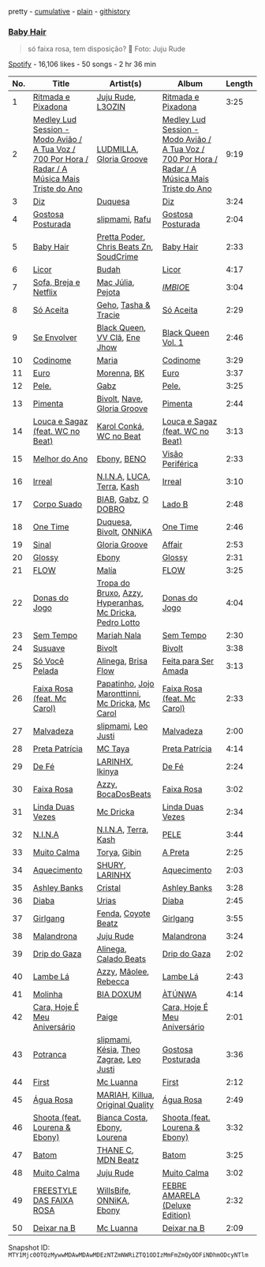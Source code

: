 pretty - [cumulative](/playlists/cumulative/37i9dQZF1DX1CDfMq8oOPq.md) - [plain](/playlists/plain/37i9dQZF1DX1CDfMq8oOPq) - [githistory](https://github.githistory.xyz/mackorone/spotify-playlist-archive/blob/main/playlists/plain/37i9dQZF1DX1CDfMq8oOPq)

### [Baby Hair](https://open.spotify.com/playlist/37i9dQZF1DX1CDfMq8oOPq)

> só faixa rosa, tem disposição? 🎀 Foto: Juju Rude

[Spotify](https://open.spotify.com/user/spotify) - 16,106 likes - 50 songs - 2 hr 36 min

| No. | Title | Artist(s) | Album | Length |
|---|---|---|---|---|
| 1 | [Ritmada e Pixadona](https://open.spotify.com/track/3ulPHMUKYGIkaAuKMeCQvY) | [Juju Rude](https://open.spotify.com/artist/3d8GIcSCusjD1PkMxt76e1), [L3OZIN](https://open.spotify.com/artist/3xbUtkAk7Bbhwosg3mI3ez) | [Ritmada e Pixadona](https://open.spotify.com/album/202zAHkreptTG0EXvqNNfb) | 3:25 |
| 2 | [Medley Lud Session \- Modo Avião / A Tua Voz / 700 Por Hora / Radar / A Música Mais Triste do Ano](https://open.spotify.com/track/7HYdckQd1guaSYVwMQ3SFL) | [LUDMILLA](https://open.spotify.com/artist/3CDoRporvSjdzTrm99a3gi), [Gloria Groove](https://open.spotify.com/artist/7rXMvXRnWHaSwnVvPeUUfw) | [Medley Lud Session \- Modo Avião / A Tua Voz / 700 Por Hora / Radar / A Música Mais Triste do Ano](https://open.spotify.com/album/0zaigYjLBnB3JcrUwZEfNV) | 9:19 |
| 3 | [Diz](https://open.spotify.com/track/2FWOsv9w008EapGfigHK9i) | [Duquesa](https://open.spotify.com/artist/1JlC6XG7lkwT6GzgQB9xOx) | [Diz](https://open.spotify.com/album/7Lxz0lRrYciltkKfziu6s0) | 3:24 |
| 4 | [Gostosa Posturada](https://open.spotify.com/track/0QrZOO5aW18qjKHbjcClWu) | [slipmami](https://open.spotify.com/artist/1tnx55teqOt1cV6IlKcgNs), [Rafu](https://open.spotify.com/artist/2wrb1WRmxjvwtnyjPXOnvk) | [Gostosa Posturada](https://open.spotify.com/album/3mp2ekGulGPeycSW8kugCr) | 2:04 |
| 5 | [Baby Hair](https://open.spotify.com/track/6tgveJsfKptFd0mvJG9Iv6) | [Pretta Poder](https://open.spotify.com/artist/6CEm11gYIUP8EeirFIXAYt), [Chris Beats Zn](https://open.spotify.com/artist/0YOr5sV4zMMyj5xviWiFjW), [SoudCrime](https://open.spotify.com/artist/0Huu7Wxkay3mCaoMuVkRNg) | [Baby Hair](https://open.spotify.com/album/6Hk41Rh3IMBcdhOwneSaQo) | 2:33 |
| 6 | [Licor](https://open.spotify.com/track/3pPudCfrDQWTnMZsYzIs7N) | [Budah](https://open.spotify.com/artist/08zSkHjCY3ypH4gdBVHWgO) | [Licor](https://open.spotify.com/album/6a9GBHSCTEoyGopwFQOj19) | 4:17 |
| 7 | [Sofa, Breja e Netflix](https://open.spotify.com/track/6eIZaT9qNz9lVrhWbJOWls) | [Mac Júlia](https://open.spotify.com/artist/0xXEI1dXDaCOmkIPNYtPWF), [Pejota](https://open.spotify.com/artist/3W10YNoIzqgJymjc5ULDzu) | [$IMBIO$E](https://open.spotify.com/album/4yDTSQ6Iztp8kfmqv7HsUY) | 3:04 |
| 8 | [Só Aceita](https://open.spotify.com/track/7fELLkDeeQb5xGSuq3BPPm) | [Geho](https://open.spotify.com/artist/4IXA9I2HF1NoBGhFwUTYT2), [Tasha & Tracie](https://open.spotify.com/artist/5Gv1C1LY8pWiYcfcdjSNMT) | [Só Aceita](https://open.spotify.com/album/6Aubv1phhmNwiXFgZkThFj) | 2:29 |
| 9 | [Se Envolver](https://open.spotify.com/track/5Mu7uE5PxXJsGLOpjMUjYJ) | [Black Queen](https://open.spotify.com/artist/12jMN5SeE8STo77it3FXWv), [VV Clã](https://open.spotify.com/artist/2ekFq5fQY5a5UX7mEu17s1), [Ene Jhow](https://open.spotify.com/artist/6cRMSFgsQR4EobqdJpBkmR) | [Black Queen Vol\. 1](https://open.spotify.com/album/5xcl6VWdjYK4OGaPNCFFP1) | 2:46 |
| 10 | [Codinome](https://open.spotify.com/track/4NQwX44ditNnlFwdnz1Iqm) | [Maria](https://open.spotify.com/artist/1fcS44jH4wr0qwxSVdxWyX) | [Codinome](https://open.spotify.com/album/55pQ5LfBEgTcIti8XvfdwM) | 3:29 |
| 11 | [Euro](https://open.spotify.com/track/2wWxjsBUYA4DjzWEPNyiCG) | [Morenna](https://open.spotify.com/artist/562XNv9p1lt4n74KBe0oV1), [BK](https://open.spotify.com/artist/1YOVBTvznjiDvtAj4ExHeo) | [Euro](https://open.spotify.com/album/6hrAJ2kTg8D9HlxyLAf29O) | 3:37 |
| 12 | [Pele.](https://open.spotify.com/track/0gDMh0AU5u9QDmZqRNLvHo) | [Gabz](https://open.spotify.com/artist/0CZUWwdL2ORR99b91hqjdq) | [Pele.](https://open.spotify.com/album/3SnK4T0S2TShoO0WTTGK9K) | 3:25 |
| 13 | [Pimenta](https://open.spotify.com/track/12LpEgxl7XLiuvv0PXj1DT) | [Bivolt](https://open.spotify.com/artist/0mQoWD18BxzhN8kr1cNwgQ), [Nave](https://open.spotify.com/artist/2Xpiwporhsl8LXdC96Xs8J), [Gloria Groove](https://open.spotify.com/artist/7rXMvXRnWHaSwnVvPeUUfw) | [Pimenta](https://open.spotify.com/album/4uNMPFLGmrvLhMWGgT8fT7) | 2:44 |
| 14 | [Louca e Sagaz \(feat\. WC no Beat\)](https://open.spotify.com/track/5EpPmsMyOYId0GzjXdr5bX) | [Karol Conká](https://open.spotify.com/artist/6ODCVWBfGNFUf1bpo0c2Ge), [WC no Beat](https://open.spotify.com/artist/2QjS2N6sORI7H4qbf6xitS) | [Louca e Sagaz \(feat\. WC no Beat\)](https://open.spotify.com/album/0iCw4A5XxTUq6T3wc8tHlj) | 3:13 |
| 15 | [Melhor do Ano](https://open.spotify.com/track/3t8ABVwTR0nTDb5wdHmoQl) | [Ebony](https://open.spotify.com/artist/1UBSRfDGNkhpTWQeMyCwHb), [BENO](https://open.spotify.com/artist/6SZeSPUyGxCMBcaysxnYny) | [Visão Periférica](https://open.spotify.com/album/5eNapidkVarWi1MlD8fMjx) | 2:33 |
| 16 | [Irreal](https://open.spotify.com/track/0VotVMtQ7gMA7cMlGBfEcc) | [N.I.N.A](https://open.spotify.com/artist/32NfHH4nSmu97Z4RQjPyET), [LUCA](https://open.spotify.com/artist/1DRzLtTsFTbnPTYgkTDRIi), [Terra](https://open.spotify.com/artist/0wTyCMz1sLbxVNN0OP18oW), [Kash](https://open.spotify.com/artist/4QQfMoY4iQmKwz7Ni1QVpt) | [Irreal](https://open.spotify.com/album/7wnQ2bHyKp92zJuGNepuGE) | 3:10 |
| 17 | [Corpo Suado](https://open.spotify.com/track/5K8azpRkjYY9p2OQhpU0dk) | [BIAB](https://open.spotify.com/artist/3bPBp07Uj7QylER7i6VOuF), [Gabz](https://open.spotify.com/artist/0CZUWwdL2ORR99b91hqjdq), [O DOBRO](https://open.spotify.com/artist/1tCDW5YntrQPoGAKo52edW) | [Lado B](https://open.spotify.com/album/6Wrug9lSTcq08LQBrFCa7E) | 2:48 |
| 18 | [One Time](https://open.spotify.com/track/5gIJmws4seQ2IFy8lJ3sE1) | [Duquesa](https://open.spotify.com/artist/1JlC6XG7lkwT6GzgQB9xOx), [Bivolt](https://open.spotify.com/artist/0mQoWD18BxzhN8kr1cNwgQ), [ONNiKA](https://open.spotify.com/artist/7h2qMFZKbjifWLpMhsQ988) | [One Time](https://open.spotify.com/album/4rjOriodyXvpjXWJKDMNWM) | 2:46 |
| 19 | [Sinal](https://open.spotify.com/track/3c61X2aLcCAVMMQV1YzSfH) | [Gloria Groove](https://open.spotify.com/artist/7rXMvXRnWHaSwnVvPeUUfw) | [Affair](https://open.spotify.com/album/2hS0idBDjAAlWgY47HYA90) | 2:53 |
| 20 | [Glossy](https://open.spotify.com/track/3S30QGvGK7YPhVPM6GC0N6) | [Ebony](https://open.spotify.com/artist/1UBSRfDGNkhpTWQeMyCwHb) | [Glossy](https://open.spotify.com/album/39WCvdoXW7iqdXCDP7hAcp) | 2:31 |
| 21 | [FLOW](https://open.spotify.com/track/7AceiTQaFYXZhZddKx20qr) | [Malía](https://open.spotify.com/artist/06Ta0NqRjBW6qubwdyeb9u) | [FLOW](https://open.spotify.com/album/5Tigi6UMA7XovFt8mrKGx6) | 3:25 |
| 22 | [Donas do Jogo](https://open.spotify.com/track/1cS6RxJm9VWnbIYyFM0BVm) | [Tropa do Bruxo](https://open.spotify.com/artist/4s3lxX76LwxzMdQEAFYdzv), [Azzy](https://open.spotify.com/artist/1uf8uSErmKc3JVtmjVBZ83), [Hyperanhas](https://open.spotify.com/artist/7oNGVWHSEpvIGJpNDtgudz), [Mc Dricka](https://open.spotify.com/artist/4d175LvxCzxt5vHbJyv49q), [Pedro Lotto](https://open.spotify.com/artist/23ot0eI6ByBW6LrlBfr2bm) | [Donas do Jogo](https://open.spotify.com/album/7MBjkpeqRT5iQeff5uhcP9) | 4:04 |
| 23 | [Sem Tempo](https://open.spotify.com/track/4OjU6vAV8f9pSCUScsgYek) | [Mariah Nala](https://open.spotify.com/artist/3R6G1zji15XrM717bIMqEC) | [Sem Tempo](https://open.spotify.com/album/3YbO6IwKj63ABxzrqApH3g) | 2:30 |
| 24 | [Susuave](https://open.spotify.com/track/5Gy7iZkGRIY8zUYXzuuvi3) | [Bivolt](https://open.spotify.com/artist/0mQoWD18BxzhN8kr1cNwgQ) | [Bivolt](https://open.spotify.com/album/2FCX8kUCCLy6I5GlX8k88R) | 3:38 |
| 25 | [Só Você Pelada](https://open.spotify.com/track/1SLmJ8RDHertaYpp2i4OYt) | [Alinega](https://open.spotify.com/artist/5cuq4MQJ4HGk0JeNrXkpl6), [Brisa Flow](https://open.spotify.com/artist/78XNtbcRuW435NYDYV0rWO) | [Feita para Ser Amada](https://open.spotify.com/album/2LqqEDyWEE79mLy2LSJbAb) | 3:13 |
| 26 | [Faixa Rosa \(feat\. Mc Carol\)](https://open.spotify.com/track/6ADQaiTWb63joaiYYXPUAf) | [Papatinho](https://open.spotify.com/artist/0iZz25uH5PLaShpqq84uYv), [Jojo Maronttinni](https://open.spotify.com/artist/6bGwi8TG7T8Vcp415XooE5), [Mc Dricka](https://open.spotify.com/artist/4d175LvxCzxt5vHbJyv49q), [Mc Carol](https://open.spotify.com/artist/78jcF59aMpz63E2TYmntws) | [Faixa Rosa \(feat\. Mc Carol\)](https://open.spotify.com/album/5RzMHKloQw9dB6S8OWEzsz) | 2:33 |
| 27 | [Malvadeza](https://open.spotify.com/track/1bYDvVrCAWzQnw5orQ9qgB) | [slipmami](https://open.spotify.com/artist/1tnx55teqOt1cV6IlKcgNs), [Leo Justi](https://open.spotify.com/artist/1puzPcrOHKTMQ6KTuYfqU0) | [Malvadeza](https://open.spotify.com/album/0eQEgHKRqdWJp4Kf6PtjAy) | 2:00 |
| 28 | [Preta Patrícia](https://open.spotify.com/track/3IkBv7RRbbZchtrO4hziB6) | [MC Taya](https://open.spotify.com/artist/7vUQ69pnimnTG3WAWnVP9i) | [Preta Patrícia](https://open.spotify.com/album/6aTXMJZMd1AAeTkLHCrTOX) | 4:14 |
| 29 | [De Fé](https://open.spotify.com/track/73LpUA3H3L6kZuUzWE4j72) | [LARINHX](https://open.spotify.com/artist/00kQ5yo7yxd5KC1ihuH77i), [Ikinya](https://open.spotify.com/artist/3P9UYzQwlhR3HczWdbtcmU) | [De Fé](https://open.spotify.com/album/7yvEzXsMNAIGBQtd0luLDZ) | 2:24 |
| 30 | [Faixa Rosa](https://open.spotify.com/track/1DoaY4rjTCk5cUEUTU2pq3) | [Azzy](https://open.spotify.com/artist/1uf8uSErmKc3JVtmjVBZ83), [BocaDosBeats](https://open.spotify.com/artist/08Jh4nbAgQK1ZcY9FpcBjw) | [Faixa Rosa](https://open.spotify.com/album/5qAsZm3XpJWm99peC2JTDs) | 3:02 |
| 31 | [Linda Duas Vezes](https://open.spotify.com/track/09gAJP4C7rCyQyT2CkftBq) | [Mc Dricka](https://open.spotify.com/artist/4d175LvxCzxt5vHbJyv49q) | [Linda Duas Vezes](https://open.spotify.com/album/1vpJoWyk35tcsH5uAyUzso) | 2:34 |
| 32 | [N.I.N.A](https://open.spotify.com/track/0ZVW6vKav9Jp9AunMFmulJ) | [N.I.N.A](https://open.spotify.com/artist/32NfHH4nSmu97Z4RQjPyET), [Terra](https://open.spotify.com/artist/0wTyCMz1sLbxVNN0OP18oW), [Kash](https://open.spotify.com/artist/4QQfMoY4iQmKwz7Ni1QVpt) | [PELE](https://open.spotify.com/album/57LANvZ85BtVlj31EAY7EK) | 3:44 |
| 33 | [Muito Calma](https://open.spotify.com/track/5MLnrPYZDlH1MRRaD4rRXU) | [Torya](https://open.spotify.com/artist/1WWepZwmNRqvNIOpLyX8dh), [Gibin](https://open.spotify.com/artist/7lC3tO6g2CQhlN0yeDVLDM) | [A Preta](https://open.spotify.com/album/0c6NCCSnLJjgQTZlkzUmQS) | 2:25 |
| 34 | [Aquecimento](https://open.spotify.com/track/50xFtTjve71h0UwBRM5aWW) | [SHURY](https://open.spotify.com/artist/7luJJRhYeoWYyJ6GALZvjM), [LARINHX](https://open.spotify.com/artist/00kQ5yo7yxd5KC1ihuH77i) | [Aquecimento](https://open.spotify.com/album/7D9ko1HfH2A1tTOA8UYyaw) | 2:03 |
| 35 | [Ashley Banks](https://open.spotify.com/track/5zu8LEldkTfctEEFVQID8x) | [Cristal](https://open.spotify.com/artist/6i4nbGTS2gSP0e6emkTqdX) | [Ashley Banks](https://open.spotify.com/album/6CDE1Mgxb05mEbjI9LdyQY) | 3:28 |
| 36 | [Diaba](https://open.spotify.com/track/1Wj0h3MIeATuBNnxnbAmEu) | [Urias](https://open.spotify.com/artist/6BXiBj4eAZsiynbcmSRHUs) | [Diaba](https://open.spotify.com/album/7xC3hSIL2joMNxIXxKQa0h) | 2:45 |
| 37 | [Girlgang](https://open.spotify.com/track/6b9BbNiHZkmGCXkSzTls5I) | [Fenda](https://open.spotify.com/artist/2MOzAmZ3VnuQuUYD1slLSq), [Coyote Beatz](https://open.spotify.com/artist/2PhFsxtwCQLS3e9SJwDN3j) | [Girlgang](https://open.spotify.com/album/2YCY4UZq39Q6IXI1wJBrBJ) | 3:55 |
| 38 | [Malandrona](https://open.spotify.com/track/5CNE1OG4dUufkO8NrKlfxF) | [Juju Rude](https://open.spotify.com/artist/3d8GIcSCusjD1PkMxt76e1) | [Malandrona](https://open.spotify.com/album/2zMrmtd5uzAjLO83Fr2pVc) | 3:24 |
| 39 | [Drip do Gaza](https://open.spotify.com/track/697vMFx7zhkhj5uQ8asedp) | [Alinega](https://open.spotify.com/artist/5cuq4MQJ4HGk0JeNrXkpl6), [Calado Beats](https://open.spotify.com/artist/0hOreiY25L5j8Li8HtBBSN) | [Drip do Gaza](https://open.spotify.com/album/416rvMJm3dpl5L6XB0L6q9) | 2:02 |
| 40 | [Lambe Lá](https://open.spotify.com/track/2tgTqKVSIgg1Jhgv8d6iYg) | [Azzy](https://open.spotify.com/artist/1uf8uSErmKc3JVtmjVBZ83), [Mãolee](https://open.spotify.com/artist/72aE07MxpePfCELo4vGZcK), [Rebecca](https://open.spotify.com/artist/5MS6HieNmKxzkAM8amE8sr) | [Lambe Lá](https://open.spotify.com/album/4BcKnUFja6cU4GsCTyW9GQ) | 2:43 |
| 41 | [Molinha](https://open.spotify.com/track/4l9eU058jn4MM9EEBA4hIo) | [BIA DOXUM](https://open.spotify.com/artist/0XcasoDbYz9h2IedxeXKaV) | [ÀTÚNWA](https://open.spotify.com/album/05F9ReKiKZ3SVxNpmQd0qL) | 4:14 |
| 42 | [Cara, Hoje É Meu Aniversário](https://open.spotify.com/track/2DpgbrHd6RCrmFA6oLInv1) | [Paige](https://open.spotify.com/artist/1XqfMFbATKSRu5nDy2AZO9) | [Cara, Hoje É Meu Aniversário](https://open.spotify.com/album/29B30ocnhpIQndlp0UtEtD) | 2:01 |
| 43 | [Potranca](https://open.spotify.com/track/0l1jN8AUIHnTJYTbTh5kX9) | [slipmami](https://open.spotify.com/artist/1tnx55teqOt1cV6IlKcgNs), [Késia](https://open.spotify.com/artist/1gZaDWPWgzRhSQA0Aui2m2), [Theo Zagrae](https://open.spotify.com/artist/0pX9KfvxYdwXSh43fX4t8z), [Leo Justi](https://open.spotify.com/artist/1puzPcrOHKTMQ6KTuYfqU0) | [Gostosa Posturada](https://open.spotify.com/album/3NQXrEDQR2TG7rnYP6TwMF) | 3:36 |
| 44 | [First](https://open.spotify.com/track/0oomKGn85TDeVwhSIiTLQA) | [Mc Luanna](https://open.spotify.com/artist/6VpdTQWCRE01WVoEuby2a6) | [First](https://open.spotify.com/album/3cdm9REaJt8UGdSC3N2gSN) | 2:12 |
| 45 | [Água Rosa](https://open.spotify.com/track/1mlX8flEeeKgiszMtbPwGf) | [MARIAH](https://open.spotify.com/artist/30Fmcbg4I8jHYVbPyXdhRo), [Killua](https://open.spotify.com/artist/7N0gUkzHkjXISZ7WyilZfo), [Original Quality](https://open.spotify.com/artist/5ZTnWo7IY6rdIxm6aTSR84) | [Água Rosa](https://open.spotify.com/album/3AioYL7cRO6qjYnrRz4sJj) | 2:49 |
| 46 | [Shoota \(feat\. Lourena & Ebony\)](https://open.spotify.com/track/2Rm9BPm41nqS7e5Ahr66nh) | [Bianca Costa](https://open.spotify.com/artist/1DcL22xdIWcdNa4ZHaXZjT), [Ebony](https://open.spotify.com/artist/1UBSRfDGNkhpTWQeMyCwHb), [Lourena](https://open.spotify.com/artist/3jLj1sAQaEpLpktyJmyGIh) | [Shoota \(feat\. Lourena & Ebony\)](https://open.spotify.com/album/57xOlXhPYfW4Vyjf6IasoE) | 3:32 |
| 47 | [Batom](https://open.spotify.com/track/6xCLJ9J2tD3MfC7YW6gOPF) | [THANE C](https://open.spotify.com/artist/3vgitNqM0i1ZK1ivLtcGKM), [MDN Beatz](https://open.spotify.com/artist/6EaIRN2UvHGu9EdeBvfPo1) | [Batom](https://open.spotify.com/album/5W7BkRHgHbo263lL1HFoJK) | 3:25 |
| 48 | [Muito Calma](https://open.spotify.com/track/484fU778Jn6fDeULn8idei) | [Juju Rude](https://open.spotify.com/artist/3d8GIcSCusjD1PkMxt76e1) | [Muito Calma](https://open.spotify.com/album/4VJMzjxx8vs1mJTbpJazrN) | 3:02 |
| 49 | [FREESTYLE DAS FAIXA ROSA](https://open.spotify.com/track/1lx5dn3ESLOPPhEQ0G6TgB) | [WillsBife](https://open.spotify.com/artist/3QlBuIqyonbRMU1yZIh7o3), [ONNiKA](https://open.spotify.com/artist/7h2qMFZKbjifWLpMhsQ988), [Ebony](https://open.spotify.com/artist/1UBSRfDGNkhpTWQeMyCwHb) | [FEBRE AMARELA \(Deluxe Edition\)](https://open.spotify.com/album/5JWjH3OtpyiD0iQ0SJoYLw) | 2:32 |
| 50 | [Deixar na B](https://open.spotify.com/track/3KYHgasdHqKROkh17t1LT9) | [Mc Luanna](https://open.spotify.com/artist/6VpdTQWCRE01WVoEuby2a6) | [Deixar na B](https://open.spotify.com/album/4INsklfCI6hFcmWBc2MkF3) | 2:09 |

Snapshot ID: `MTY1Mjc0OTQzMywwMDAwMDAwMDEzNTZmNWRiZTQ1ODIzMmFmZmQyODFiNDhmODcyNTlm`
